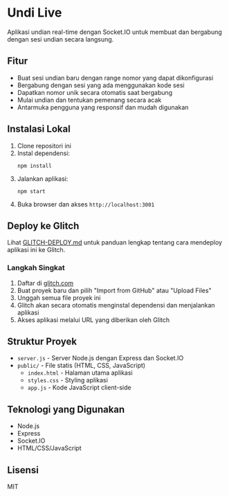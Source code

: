 # Undi Live

Aplikasi undian real-time dengan Socket.IO untuk membuat dan bergabung dengan sesi undian secara langsung.

## Fitur

- Buat sesi undian baru dengan range nomor yang dapat dikonfigurasi
- Bergabung dengan sesi yang ada menggunakan kode sesi
- Dapatkan nomor unik secara otomatis saat bergabung
- Mulai undian dan tentukan pemenang secara acak
- Antarmuka pengguna yang responsif dan mudah digunakan

## Instalasi Lokal

1. Clone repositori ini
2. Instal dependensi:
   ```
   npm install
   ```
3. Jalankan aplikasi:
   ```
   npm start
   ```
4. Buka browser dan akses `http://localhost:3001`

## Deploy ke Glitch

Lihat [GLITCH-DEPLOY.md](GLITCH-DEPLOY.md) untuk panduan lengkap tentang cara mendeploy aplikasi ini ke Glitch.

### Langkah Singkat

1. Daftar di [glitch.com](https://glitch.com/)
2. Buat proyek baru dan pilih "Import from GitHub" atau "Upload Files"
3. Unggah semua file proyek ini
4. Glitch akan secara otomatis menginstal dependensi dan menjalankan aplikasi
5. Akses aplikasi melalui URL yang diberikan oleh Glitch

## Struktur Proyek

- `server.js` - Server Node.js dengan Express dan Socket.IO
- `public/` - File statis (HTML, CSS, JavaScript)
  - `index.html` - Halaman utama aplikasi
  - `styles.css` - Styling aplikasi
  - `app.js` - Kode JavaScript client-side

## Teknologi yang Digunakan

- Node.js
- Express
- Socket.IO
- HTML/CSS/JavaScript

## Lisensi

MIT 